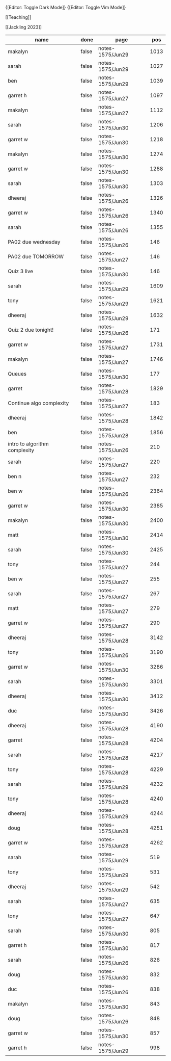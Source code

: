 
{[Editor: Toggle Dark Mode]} {[Editor: Toggle Vim Mode]}

[[Teaching]]

[[Jackling 2023]]

<!-- #query task where page =~ /notes-1575/ and done = false -->
|name                         |done |page            |pos |
|-----------------------------|-----|----------------|----|
|makalyn                      |false|notes-1575/Jun29|1013|
|sarah                        |false|notes-1575/Jun29|1027|
|ben                          |false|notes-1575/Jun29|1039|
|garret h                     |false|notes-1575/Jun27|1097|
|makalyn                      |false|notes-1575/Jun27|1112|
|sarah                        |false|notes-1575/Jun30|1206|
|garret w                     |false|notes-1575/Jun30|1218|
|makalyn                      |false|notes-1575/Jun30|1274|
|garret w                     |false|notes-1575/Jun30|1288|
|sarah                        |false|notes-1575/Jun30|1303|
|dheeraj                      |false|notes-1575/Jun26|1326|
|garret w                     |false|notes-1575/Jun26|1340|
|sarah                        |false|notes-1575/Jun26|1355|
|PA02 due wednesday           |false|notes-1575/Jun26|146 |
|PA02 due TOMORROW            |false|notes-1575/Jun27|146 |
|Quiz 3 live                  |false|notes-1575/Jun30|146 |
|sarah                        |false|notes-1575/Jun29|1609|
|tony                         |false|notes-1575/Jun29|1621|
|dheeraj                      |false|notes-1575/Jun29|1632|
|Quiz 2 due tonight!          |false|notes-1575/Jun26|171 |
|garret w                     |false|notes-1575/Jun27|1731|
|makalyn                      |false|notes-1575/Jun27|1746|
|Queues                       |false|notes-1575/Jun30|177 |
|garret                       |false|notes-1575/Jun28|1829|
|Continue algo complexity     |false|notes-1575/Jun27|183 |
|dheeraj                      |false|notes-1575/Jun28|1842|
|ben                          |false|notes-1575/Jun28|1856|
|intro to algorithm complexity|false|notes-1575/Jun26|210 |
|sarah                        |false|notes-1575/Jun27|220 |
|ben n                        |false|notes-1575/Jun27|232 |
|ben w                        |false|notes-1575/Jun26|2364|
|garret w                     |false|notes-1575/Jun30|2385|
|makalyn                      |false|notes-1575/Jun30|2400|
|matt                         |false|notes-1575/Jun30|2414|
|sarah                        |false|notes-1575/Jun30|2425|
|tony                         |false|notes-1575/Jun27|244 |
|ben w                        |false|notes-1575/Jun27|255 |
|sarah                        |false|notes-1575/Jun27|267 |
|matt                         |false|notes-1575/Jun27|279 |
|garret w                     |false|notes-1575/Jun27|290 |
|dheeraj                      |false|notes-1575/Jun28|3142|
|tony                         |false|notes-1575/Jun26|3190|
|garret w                     |false|notes-1575/Jun30|3286|
|sarah                        |false|notes-1575/Jun30|3301|
|dheeraj                      |false|notes-1575/Jun30|3412|
|duc                          |false|notes-1575/Jun30|3426|
|dheeraj                      |false|notes-1575/Jun28|4190|
|garret                       |false|notes-1575/Jun28|4204|
|sarah                        |false|notes-1575/Jun28|4217|
|tony                         |false|notes-1575/Jun28|4229|
|sarah                        |false|notes-1575/Jun29|4232|
|tony                         |false|notes-1575/Jun28|4240|
|dheeraj                      |false|notes-1575/Jun29|4244|
|doug                         |false|notes-1575/Jun28|4251|
|garret w                     |false|notes-1575/Jun28|4262|
|sarah                        |false|notes-1575/Jun29|519 |
|tony                         |false|notes-1575/Jun29|531 |
|dheeraj                      |false|notes-1575/Jun29|542 |
|sarah                        |false|notes-1575/Jun27|635 |
|tony                         |false|notes-1575/Jun27|647 |
|sarah                        |false|notes-1575/Jun30|805 |
|garret h                     |false|notes-1575/Jun30|817 |
|sarah                        |false|notes-1575/Jun26|826 |
|doug                         |false|notes-1575/Jun30|832 |
|duc                          |false|notes-1575/Jun26|838 |
|makalyn                      |false|notes-1575/Jun30|843 |
|doug                         |false|notes-1575/Jun26|848 |
|garret w                     |false|notes-1575/Jun30|857 |
|garret h                     |false|notes-1575/Jun29|998 |
<!-- /query -->


